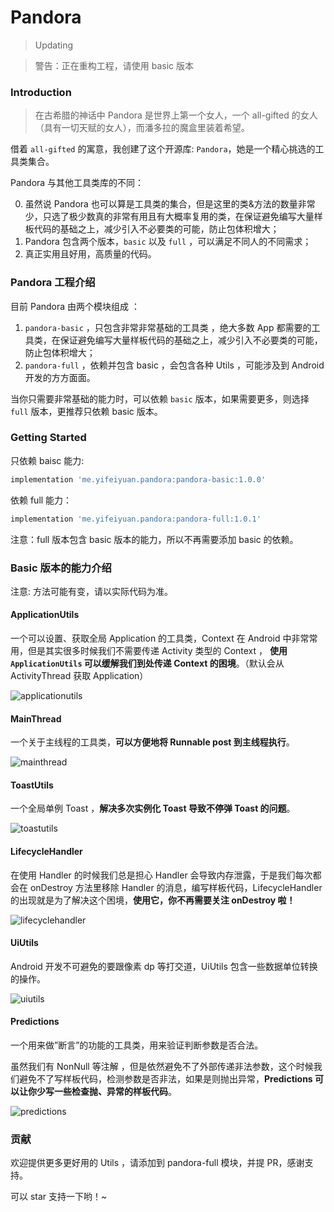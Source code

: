 # Pandora

> Updating

> 警告：正在重构工程，请使用 basic 版本


### Introduction

> 在古希腊的神话中 Pandora 是世界上第一个女人，一个 all-gifted 的女人（具有一切天赋的女人），而潘多拉的魔盒里装着希望。


借着 `all-gifted` 的寓意，我创建了这个开源库: `Pandora`，她是一个精心挑选的工具类集合。

Pandora 与其他工具类库的不同：

0. 虽然说 Pandora 也可以算是工具类的集合，但是这里的类&方法的数量非常少，只选了极少数真的非常有用且有大概率复用的类，在保证避免编写大量样板代码的基础之上，减少引入不必要类的可能，防止包体积增大；
1. Pandora 包含两个版本，`basic` 以及 `full` ，可以满足不同人的不同需求；
2. 真正实用且好用，高质量的代码。

### Pandora 工程介绍

目前 Pandora 由两个模块组成 ：

1. `pandora-basic` ，只包含非常非常基础的工具类 ，绝大多数 App 都需要的工具类，在保证避免编写大量样板代码的基础之上，减少引入不必要类的可能，防止包体积增大；
2. `pandora-full` ，依赖并包含 basic ，会包含各种 Utils ，可能涉及到 Android 开发的方方面面。


当你只需要非常基础的能力时，可以依赖 `basic` 版本，如果需要更多，则选择 `full` 版本，更推荐只依赖 basic 版本。


### Getting Started


只依赖 baisc 能力:

```groovy
implementation 'me.yifeiyuan.pandora:pandora-basic:1.0.0'
```



依赖 full 能力：

```groovy
implementation 'me.yifeiyuan.pandora:pandora-full:1.0.1'
```

注意：full 版本包含 basic 版本的能力，所以不再需要添加 basic 的依赖。


### Basic 版本的能力介绍

注意: 方法可能有变，请以实际代码为准。

#### ApplicationUtils

一个可以设置、获取全局 Application 的工具类，Context 在 Android 中非常常用，但是其实很多时候我们不需要传递 Activity 类型的 Context ， **使用 `ApplicationUtils` 可以缓解我们到处传递 Context 的困境**。（默认会从 ActivityThread 获取 Application）

![applicationutils](./assets/applicationutils.png)

#### MainThread

一个关于主线程的工具类，**可以方便地将 Runnable post 到主线程执行**。

![mainthread](./assets/mainthread.png)

#### ToastUtils

一个全局单例 Toast ，**解决多次实例化 Toast 导致不停弹 Toast 的问题**。

![toastutils](./assets/toastutils.png)

#### LifecycleHandler

在使用 Handler 的时候我们总是担心 Handler 会导致内存泄露，于是我们每次都会在 onDestroy 方法里移除 Handler 的消息，编写样板代码，LifecycleHandler 的出现就是为了解决这个困境，**使用它，你不再需要关注 onDestroy 啦！**

![lifecyclehandler](./assets/lifecyclehandler.png)

#### UiUtils

Android 开发不可避免的要跟像素 dp 等打交道，UiUtils 包含一些数据单位转换的操作。

![uiutils](./assets/uiutils.png)

#### Predictions

一个用来做”断言”的功能的工具类，用来验证判断参数是否合法。

虽然我们有 NonNull 等注解 ，但是依然避免不了外部传递非法参数，这个时候我们避免不了写样板代码，检测参数是否非法，如果是则抛出异常，**Predictions 可以让你少写一些检查抛、异常的样板代码**。

![predictions](./assets/predictions.png)

### 贡献

欢迎提供更多更好用的 Utils ，请添加到 pandora-full 模块，并提 PR，感谢支持。

可以 star 支持一下哟！~